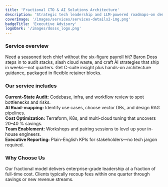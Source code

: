 ```yaml
---
title: 'Fractional CTO & AI Solutions Architecture'
description: 'Strategic tech leadership and LLM-powered roadmaps—on demand, without the full-time price tag.'
coverImage: '/images/services/services-details2-img.png'
badgeTitle: 'Executive Advisory'
logoDark: '/images/dossx_logo.png'
---
```


### Service overview

Need a seasoned tech chief without the six-figure payroll hit? Baron Doss steps in to audit stacks, slash cloud waste, and craft AI strategies that ship in weeks—not quarters. Get C-suite insight plus hands-on architecture guidance, packaged in flexible retainer blocks.

### Our service includes

**Current-State Audit:** Codebase, infra, and workflow review to spot bottlenecks and risks.  
**AI Road-mapping:** Identify use cases, choose vector DBs, and design RAG pipelines.  
**Cost Optimization:** Terraform, K8s, and multi-cloud tuning that uncovers 20–40 % savings.  
**Team Enablement:** Workshops and pairing sessions to level up your in-house engineers.  
**Executive Reporting:** Plain-English KPIs for stakeholders—no tech jargon required.

### Why Choose Us

Our fractional model delivers enterprise-grade leadership at a fraction of full-time cost. Clients typically recoup fees within one quarter through savings or new revenue streams.

